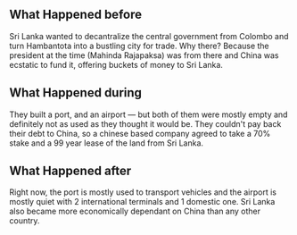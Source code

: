 ## What Happened before

Sri Lanka wanted to decantralize the central government from Colombo and turn Hambantota into a bustling city for trade. Why there? Because the president at the time (Mahinda Rajapaksa) was from there and China was ecstatic to fund it, offering buckets of money to Sri Lanka.

## What Happened during

They built a port, and an airport — but both of them were mostly empty and definitely not as used as they thought it would be. They couldn't pay back their debt to China, so a chinese based company agreed to take a 70% stake and a 99 year lease of the land from Sri Lanka.

## What Happened after

Right now, the port is mostly used to transport vehicles and the airport is mostly quiet with 2 international terminals and 1 domestic one. Sri Lanka also became more economically dependant on China than any other country.

